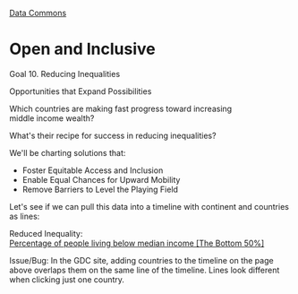 [Data Commons](../)

# Open and Inclusive

Goal 10. Reducing Inequalities

Opportunities that Expand Possibilities

Which countries are making fast progress toward increasing middle&nbsp;income&nbsp;wealth?

What's their recipe for success in reducing inequalities?

We'll be charting solutions that:

- Foster Equitable Access and Inclusion
- Enable Equal Chances for Upward Mobility
- Remove Barriers to Level the Playing Field

Let's see if we can pull this data into a timeline with continent and countries as lines:

Reduced Inequality:  
[Percentage of people living below median income [The Bottom 50%]](https://datacommons.org/tools/statvar#s=dc%2Fs%2FUnitedNationsUn&d=dc%2Fd%2FUnitedNationsUn_SdgIndicatorsDatabase&sv=sdg%2FSI_POV_50MI.INCOME_WEALTH_QUANTILE--B50)

Issue/Bug: In the GDC site, adding countries to the timeline on the page above overlaps them on the same line of the timeline. Lines look different when clicking just one country.